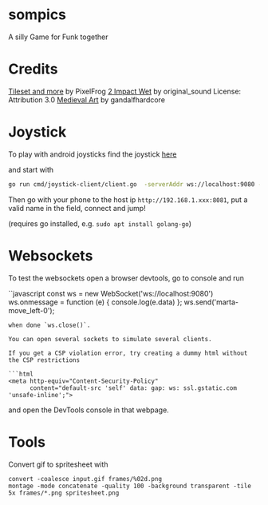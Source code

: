# sompics

A silly Game for Funk together

# Credits

[Tileset and more](https://pixelfrog-assets.itch.io/kings-and-pigs) by PixelFrog
[2 Impact Wet](https://freesound.org/s/376818/) by original_sound License: Attribution 3.0
[Medieval Art](https://gandalfhardcore.itch.io/free-pixel-art-male-and-female-character) by gandalfhardcore

# Joystick

To play with android joysticks find the joystick [here](https://github.com/diegoquintanav/go-joystick)

and start with

```bash
go run cmd/joystick-client/client.go  -serverAddr ws://localhost:9080 -clientAddr 0.0.0.0:8081 -clientName ""
```
Then go with your phone to the host ip `http://192.168.1.xxx:8081`, put a valid name in the field,
connect and jump!

(requires go installed, e.g. `sudo apt install golang-go`)

# Websockets

To test the websockets open a browser devtools, go to console and run

``javascript
const ws = new WebSocket('ws://localhost:9080')
ws.onmessage = function (e) { console.log(e.data) };
ws.send('marta-move_left-0');
```
when done `ws.close()`.

You can open several sockets to simulate several clients.

If you get a CSP violation error, try creating a dummy html without the CSP restrictions

```html
<meta http-equiv="Content-Security-Policy"
      content="default-src 'self' data: gap: ws: ssl.gstatic.com 'unsafe-inline';">
```
and open the DevTools console in that webpage.

# Tools

Convert gif to spritesheet with

```
convert -coalesce input.gif frames/%02d.png
montage -mode concatenate -quality 100 -background transparent -tile 5x frames/*.png spritesheet.png
```
